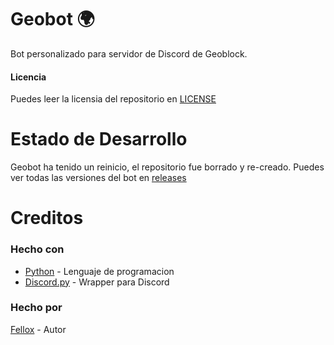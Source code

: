 # Geobot 🌍
Bot personalizado para servidor de Discord de Geoblock.
#### Licencia
Puedes leer la licensia del repositorio en [LICENSE](https://github.com/Fellox/Geobot/blob/master/LICENSE)

# Estado de Desarrollo
Geobot ha tenido un reinicio, el repositorio fue borrado y re-creado. Puedes ver todas las versiones del bot en [releases](https://github.com/Fellox/Geobot/releases)

# Creditos
### Hecho con

- [Python](https://www.python.org/) - Lenguaje de programacion
- [Discord.py](https://github.com/rapptz/discord.py#discordpy) - Wrapper para Discord

### Hecho por
[Fellox](https://github.com/Fellox) - Autor
